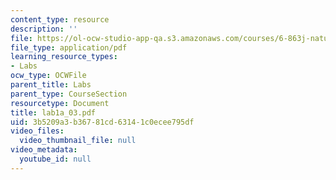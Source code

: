 ```yaml
---
content_type: resource
description: ''
file: https://ol-ocw-studio-app-qa.s3.amazonaws.com/courses/6-863j-natural-language-and-the-computer-representation-of-knowledge-spring-2003/3b5209a3b36781cd63141c0ecee795df_lab1a_03.pdf
file_type: application/pdf
learning_resource_types:
- Labs
ocw_type: OCWFile
parent_title: Labs
parent_type: CourseSection
resourcetype: Document
title: lab1a_03.pdf
uid: 3b5209a3-b367-81cd-6314-1c0ecee795df
video_files:
  video_thumbnail_file: null
video_metadata:
  youtube_id: null
---
```

